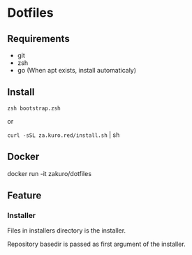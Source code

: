 # Dotfiles

## Requirements

- git
- zsh
- go (When apt exists, install automaticaly)

## Install

`zsh bootstrap.zsh`

or

`curl -sSL za.kuro.red/install.sh` | sh

## Docker

docker run -it zakuro/dotfiles

## Feature

### Installer

Files in installers directory is the installer.

Repository basedir is passed as first argument of the installer.
